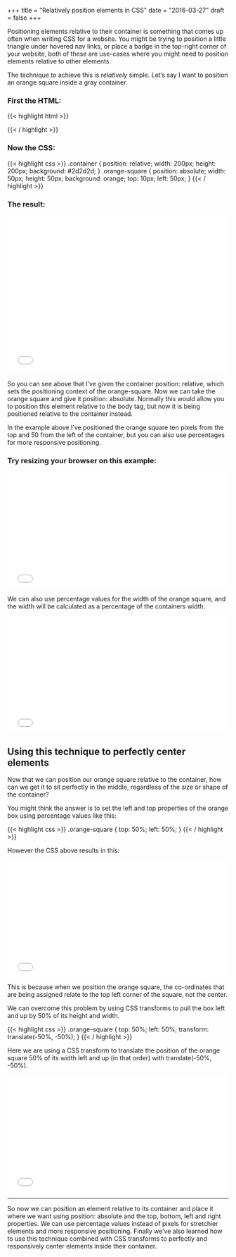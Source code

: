 +++
title = "Relatively position elements in CSS"
date = "2016-03-27"
draft = false
+++

Positioning elements relative to their container is something that comes up often when writing CSS for a website. You might be trying to position a little triangle under hovered nav links, or place a badge in the top-right corner of your website, both of these are use-cases where you might need to position elements relative to other elements.

The technique to achieve this is _relatively_ simple. Let’s say I want to position an orange square inside a gray container.

### First the HTML:
{{< highlight html >}}
<div class="container">
  <div class="orange-square"></div>
</div>
{{< / highlight >}}

### Now the CSS:
{{< highlight css >}}
.container {
  position: relative;
  width: 200px;
  height: 200px;
  background: #2d2d2d;
}
.orange-square {
  position: absolute;
  width: 50px;
  height: 50px;
  background: orange;
  top: 10px;
  left: 50px;
}
{{< / highlight >}}

### The result:

<iframe height='359' scrolling='no' title='Positioning elements 1' src='//codepen.io/aaahollister/embed/YqQLLz/?height=359&theme-id=dark&default-tab=css,result&embed-version=2' frameborder='no' allowtransparency='true' allowfullscreen='true' style='width: 100%;'>See the Pen <a href='https://codepen.io/aaahollister/pen/YqQLLz/'>Positioning elements 1</a> by Adam Hollister (<a href='https://codepen.io/aaahollister'>@aaahollister</a>) on <a href='https://codepen.io'>CodePen</a>.
</iframe>

So you can see above that I’ve given the container position: relative, which sets the positioning context of the orange-square. Now we can take the orange square and give it position: absolute. Normally this would allow you to position this element relative to the body tag, but now it is being positioned relative to the container instead.

In the example above I’ve positioned the orange square ten pixels from the top and 50 from the left of the container, but you can also use percentages for more responsive positioning.

### Try resizing your browser on this example:

<iframe height='265' scrolling='no' title='Positioning elements 2' src='//codepen.io/aaahollister/embed/pywVYV/?height=265&theme-id=dark&default-tab=css,result&embed-version=2' frameborder='no' allowtransparency='true' allowfullscreen='true' style='width: 100%;'>See the Pen <a href='https://codepen.io/aaahollister/pen/pywVYV/'>Positioning elements 2</a> by Adam Hollister (<a href='https://codepen.io/aaahollister'>@aaahollister</a>) on <a href='https://codepen.io'>CodePen</a>.
</iframe>

We can also use percentage values for the width of the orange square, and the width will be calculated as a percentage of the containers width.

<iframe height='265' scrolling='no' title='Positioning elements 4' src='//codepen.io/aaahollister/embed/vGZjqG/?height=265&theme-id=dark&default-tab=css,result&embed-version=2' frameborder='no' allowtransparency='true' allowfullscreen='true' style='width: 100%;'>See the Pen <a href='https://codepen.io/aaahollister/pen/vGZjqG/'>Positioning elements 4</a> by Adam Hollister (<a href='https://codepen.io/aaahollister'>@aaahollister</a>) on <a href='https://codepen.io'>CodePen</a>.
</iframe>

## Using this technique to perfectly center elements

Now that we can position our orange square relative to the container, how can we get it to sit perfectly in the middle, regardless of the size or shape of the container?

You might think the answer is to set the left and top properties of the orange box using percentage values like this:

{{< highlight css >}}
.orange-square {
  top: 50%;
  left: 50%;
}
{{< / highlight >}}

However the CSS above results in this:

<iframe height='265' scrolling='no' title='Positioning elements 3' src='//codepen.io/aaahollister/embed/vGZjwL/?height=265&theme-id=dark&default-tab=css,result&embed-version=2' frameborder='no' allowtransparency='true' allowfullscreen='true' style='width: 100%;'>See the Pen <a href='https://codepen.io/aaahollister/pen/vGZjwL/'>Positioning elements 3</a> by Adam Hollister (<a href='https://codepen.io/aaahollister'>@aaahollister</a>) on <a href='https://codepen.io'>CodePen</a>.
</iframe>

This is because when we position the orange square, the co-ordinates that are being assigned relate to the top left corner of the square, not the center.

We can overcome this problem by using CSS transforms to pull the box left and up by 50% of its height and width.

{{< highlight css >}}
.orange-square {
  top: 50%;
  left: 50%;
  transform: translate(-50%, -50%);
}
{{< / highlight >}}

Here we are using a CSS transform to translate the position of the orange square 50% of its width left and up (in that order) with translate(-50%, -50%).

<iframe height='265' scrolling='no' title='Positioning elements 5' src='//codepen.io/aaahollister/embed/BKZVyd/?height=265&theme-id=dark&default-tab=css,result&embed-version=2' frameborder='no' allowtransparency='true' allowfullscreen='true' style='width: 100%;'>See the Pen <a href='https://codepen.io/aaahollister/pen/BKZVyd/'>Positioning elements 5</a> by Adam Hollister (<a href='https://codepen.io/aaahollister'>@aaahollister</a>) on <a href='https://codepen.io'>CodePen</a>.
</iframe>

---

So now we can position an element relative to its container and place it where we want using position: absolute and the top, bottom, left and right properties. We can use percentage values instead of pixels for stretchier elements and more responsive positioning. Finally we’ve also learned how to use this technique combined with CSS transforms to perfectly and responsively center elements inside their container.
